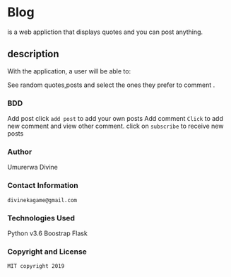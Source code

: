 # Blog
is a web appliction that displays quotes and you can post anything.
## description

With the application, a user will be able to:

See random quotes,posts and select the ones they prefer to comment .
### BDD

Add post click `add post` to add your own posts
Add comment	`Click` to add new comment and view other comment.
click on `subscribe` to receive new posts
### Author 

Umurerwa Divine
### Contact Information
```
divinekagame@gmail.com
```
### Technologies Used

Python v3.6
Boostrap
Flask

### Copyright and License
```
MIT copyright 2019 